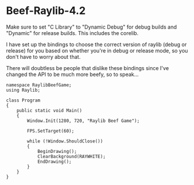 # Beef-Raylib-4.2

Make sure to set "C Library" to "Dynamic Debug" for debug builds and "Dynamic" for release builds. This includes the corelib.

I have set up the bindings to choose the correct version of raylib (debug or release) for you based on whether you're in debug or release mode, so you don't have to worry about that.

There will doubtless be people that dislike these bindings since I've changed the API to be much more beefy, so to speak...

```beef
namespace RaylibBeefGame;
using Raylib;

class Program
{
	public static void Main()
	{
		Window.Init(1280, 720, "Raylib Beef Game");

		FPS.SetTarget(60);

		while (!Window.ShouldClose())
		{
			BeginDrawing();
			ClearBackground(RAYWHITE);
			EndDrawing();
		}
	}
}
```
